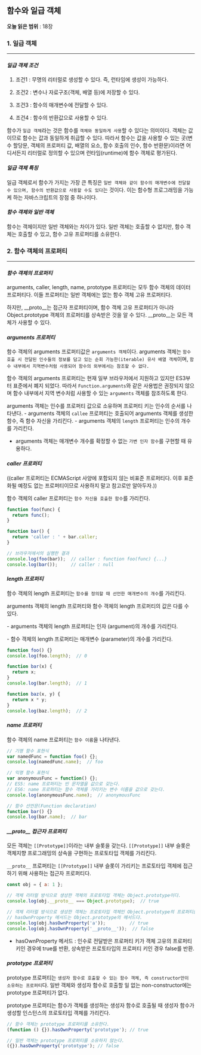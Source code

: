 ## 함수와 일급 객체

**오늘 읽은 범위** : 18장

### 1. 일급 객체

---

#### _일급 객체 조건_

1. 조건1 : 무명의 리터럴로 생성할 수 있다. 즉, 런타임에 생성이 가능하다.

2. 조건2 : 변수나 자료구조(객체, 배열 등)에 저장할 수 있다.

3. 조건3 : 함수의 매개변수에 전달할 수 있다.

4. 조건4 : 함수의 반환값으로 사용할 수 있다.

함수가 `일급 객체`라는 것은 함수를 `객체와 동일하게 사용`할 수 있다는 의미이다. 
객체는 값이므로 함수는 값과 동일하게 취급할 수 있다.
따라서 함수는 값을 사용할 수 있는 곳(변수 할당문, 객체의 프로퍼티 값, 배열의 요소, 함수 호출의 인수, 함수 반환문)이라면 어디서든지 리터럴로 정의할 수 있으며 런타임(runtime)에 함수 객체로 평가된다.

#### _일급 객체 특징_

일급 객체로서 함수가 가지는 가장 큰 특징은 `일반 객체와 같이 함수의 매개변수에 전달할 수 있으며, 함수의 반환값으로 사용할 수도 있다`는 것이다. 
이는 함수형 프로그래밍을 가능케 하는 자바스크립트의 장점 중 하나이다.

#### _함수 객체와 일반 객체_

함수는 객체이지만 일반 객체와는 차이가 있다. 일반 객체는 호출할 수 없지만, 함수 객체는 호출할 수 있고, 함수 고유 프로퍼티를 소유한다.


### 2. 함수 객체의 프로퍼티

---

#### _함수 객체의 프로퍼티_

arguments, caller, length, name, prototype 프로퍼티는 모두 함수 객체의 데이터 프로퍼티다. 
이들 프로퍼티는 일반 객체에는 없는 함수 객체 고유 프로퍼티다.

하지만, \_\_proto\_\_는 접근자 프로퍼티이며, 함수 객체 고유 프로퍼티가 아니라 Object.prototype 객체의 프로퍼티를 상속받은 것을 알 수 있다.
\_\_proto\_\_는 모든 객체가 사용할 수 있다.

#### _arguments 프로퍼티_

함수 객체의 arguments 프로퍼티값은 `arguments 객체`이다. arguments 객체는 `함수 호출 시 전달된 인수들의 정보를 담고 있는 순회 가능한(iterable) 유사 배열 객체`이며, `함수 내부에서 지역변수처럼 사용되어 함수의 외부에서는 참조할 수 없다.`

함수 객체의 arguments 프로퍼티는 현재 일부 브라우저에서 지원하고 있지만 ES3부터 표준에서 폐지 되었다.
따라서 `Function.arguments`와 같은 사용법은 권장되지 않으며 함수 내부에서 지역 변수처럼 사용할 수 있는 `arguments` 객체를 참조하도록 한다.

arguments 객체는 인수를 프로퍼티 값으로 소유하며 프로퍼티 키는 인수의 순서를 나타낸다.
\- arguments 객체의 `callee` 프로퍼티는 호출되어 arguments 객체를 생성한 함수, 즉 함수 자신을 가리킨다.
\- arguments 객체의 `length` 프로퍼티는 인수의 개수를 가리킨다.

- arguments 객체는 매개변수 개수를 확정할 수 없는 `가변 인자 함수`를 구현할 때 유용하다.

#### _caller 프로퍼티_

((caller 프로퍼티는 ECMAScript 사양에 포함되지 않는 비표준 프로퍼티다.
이후 표준화될 예정도 없는 프로퍼티이므로 사용하지 말고 참고로만 알아두자.))

함수 객체의 caller 프로퍼티는 `함수 자신을 호출한 함수`를 가리킨다.

```JavaScript
function foo(func) {
  return func();
}

function bar() {
  return 'caller : ' + bar.caller;
}

// 브라우저에서의 실행한 결과
console.log(foo(bar));  // caller : function foo(func) {...}
console.log(bar());     // caller : null
```

#### _length 프로퍼티_

함수 객체의 length 프로퍼티는 `함수를 정의할 때 선언한 매개변수의 개수`를 가리킨다.

arguments 객체의 length 프로퍼티와 함수 객체의 length 프로퍼티의 값은 다를 수 있다.

\- arguments 객체의 length 프로퍼티는 인자
 (argument)의 개수를 가리킨다.

\- 함수 객체의 length 프로퍼티는 매개변수
 (parameter)의 개수를 가리킨다.

```JavaScript
function foo() {}
console.log(foo.length);  // 0

function bar(x) {
  return x;
}
console.log(bar.length);  // 1

function baz(x, y) {
  return x * y;
}
console.log(baz.length);  // 2
```
#### _name 프로퍼티_

함수 객체의 name 프로퍼티는 `함수 이름`을 나타낸다.

```JavaScript
// 기명 함수 표현식
var namedFunc = function foo() {};
console.log(namedFunc.name);  // foo

// 익명 함수 표현식
var anonymousFunc = function() {};
// ES5: name 프로퍼티는 빈 문자열을 값으로 갖는다.
// ES6: name 프로퍼티는 함수 객체를 가리키는 변수 이름을 값으로 갖는다.
console.log(anonymousFunc.name);  // anonymousFunc

// 함수 선언문(Function declaration)
function bar() {}
console.log(bar.name);  // bar
```

#### _\_\_proto\_\_ 접근자 프로퍼티_

모든 객체는 `[[Prototype]]`이라는 내부 슬롯을 갖는다.
`[[Prototype]]` 내부 슬롯은 객체지향 프로그래밍의 상속을 구현하는 프로토타입 객체를 가리킨다.

`__proto__` 프로퍼티는 `[[Prototype]]` 내부 슬롯이 가리키는 프로토타입 객체에 접근하기 위해 사용하는 접근자 프로퍼티다.

```JavaScript
const obj = { a: 1 };

// 객체 리터럴 방식으로 생성한 객체의 프로토타입 객체는 Object.prototype이다.
console.log(obj.__proto__ === Object.prototype);  // true

// 객체 리터럴 방식으로 생성한 객체는 프로토타입 객체인 Object.prototype의 프로퍼티를 상속받는다.
// hasOwnProperty 메서드는 Object.prototype의 메서드다.
console.log(obj.hasOwnProperty('a'));         // true
console.log(obj.hasOwnProperty('__proto__'));  // false
```
- hasOwnProperty 메서드 : 인수로 전달받은 프로퍼티 키가 객체 고유의 프로퍼티 키인 경우에 true를 반환, 상속받은 프로토타입의 프로퍼티 키인 경우 false를 반환.

#### _prototype 프로퍼티_

prototype 프로퍼티는 `생성자 함수로 호출할 수 있는 함수 객체, 즉 constructor만이 소유하는 프로퍼티`다.
일반 객체와 생성자 함수로 호출할 일 없는 non-constructor에는 prototype 프로퍼티가 없다.

prototype 프로퍼티는 함수가 객체를 생성하는 생성자 함수로 호출될 때 생성자 함수가 생성할 인스턴스의 프로토타입 객체를 가리킨다.

```JavaScript
// 함수 객체는 prototype 프로퍼티를 소유한다.
(function () {}).hasOwnProperty('prototype'); // true

// 일반 객체는 prototype 프로퍼티를 소유하지 않는다.
({}).hasOwnProperty('prototype'); // false
```
